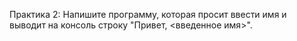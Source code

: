 Практика 2: Напишите программу, которая просит ввести имя и выводит на консоль строку "Привет, <введенное имя>".
